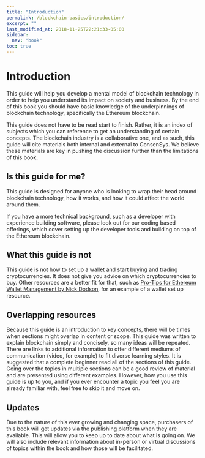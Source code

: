 ```yaml
---
title: "Introduction"
permalink: /blockchain-basics/introduction/
excerpt: ""
last_modified_at: 2018-11-25T22:21:33-05:00
sidebar:
  nav: "book"
toc: true
---
```


# Introduction

This guide will help you develop a mental model of blockchain technology in order to help you understand its impact on society and business. By the end of this book you should have basic knowledge of the underpinnings of blockchain technology, specifically the Ethereum blockchain.

This guide does not have to be read start to finish. Rather, it is an index of subjects which you can reference to get an understanding of certain concepts. The blockchain industry is a collaborative one, and as such, this guide will cite materials both internal and external to ConsenSys. We believe these materials are key in pushing the discussion further than the limitations of this book.

## Is this guide for me?

This guide is designed for anyone who is looking to wrap their head around blockchain technology, how it works, and how it could affect the world around them.

If you have a more technical background, such as a developer with experience building software, please look out for our coding based offerings, which cover setting up the developer tools and building on top of the Ethereum blockchain.

## What this guide is not

This guide is not how to set up a wallet and start buying and trading cryptocurrencies. It does not give you advice on which cryptocurrencies to buy. Other resources are a better fit for that, such as [Pro-Tips for Ethereum Wallet Management by Nick Dodson](https://silentcicero.gitbooks.io/pro-tips-for-ethereum-wallet-management/), for an example of a wallet set up resource.

## Overlapping resources

Because this guide is an introduction to key concepts, there will be times when sections might overlap in content or scope. This guide was written to explain blockchain simply and concisely, so many ideas will be repeated. There are links to additional information to offer different mediums of communication \(video, for example\) to fit diverse learning styles. It is suggested that a complete beginner read all of the sections of this guide. Going over the topics in multiple sections can be a good review of material and are presented using different examples. However, how you use this guide is up to you, and if you ever encounter a topic you feel you are already familiar with, feel free to skip it and move on.

## Updates

Due to the nature of this ever growing and changing space, purchasers of this book will get updates via the publishing platform when they are available. This will allow you to keep up to date about what is going on. We will also include relevant information about in-person or virtual discussions of topics within the book and how those will be facilitated.


